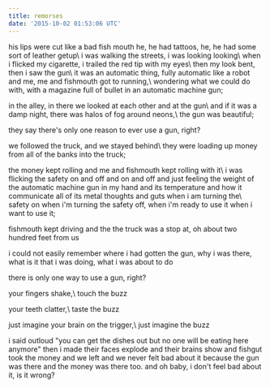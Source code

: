 ```yaml
---
title: remorses
date: '2015-10-02 01:53:06 UTC'
---
```


his lips were cut like a bad fish mouth he, he had tattoos, he, he had some
sort of leather getup\\
i was walking the streets, i was looking looking\\
when i flicked my cigarette, i trailed the red tip with my eyes\\
then my look bent, then i saw the gun\\
it was an automatic thing, fully automatic like a robot and me, me and
fishmouth got to running,\\
wondering what we could do with, with a magazine full of bullet in an
automatic machine gun;

in the alley, in there we looked at each other and at the gun\\
and if it was a damp night, there was halos of fog around neons,\\
the gun was beautiful;

they say there's only one reason to ever use a gun, right?

we followed the truck, and we stayed behind\\
they were loading up money from all of the banks into the truck;

the money kept rolling and me and fishmouth kept rolling with it\\
i was flicking the safety on and off and on and off and just feeling the
weight of the automatic machine gun in my hand and its temperature and how
it communicate all of its metal thoughts and guts when i am turning the\\
safety on when i'm turning the safety off, when i'm ready to use it when i
want to use it;

fishmouth kept driving and the the truck was a stop at, oh about two
hundred feet from us

i could not easily remember where i had gotten the gun, why i was there,
what is it that i was doing, what i was about to do

there is only one way to use a gun, right?

your fingers shake,\\
touch the buzz

your teeth clatter,\\
taste the buzz

just imagine your brain on the trigger,\\
just imagine the buzz

i said outloud "you can get the dishes out but no one will be eating here
anymore" then i made their faces explode and their brains show and fishgut
took the money and we left and we never felt bad about it because the gun
was there and the money was there too. and oh baby, i don't feel bad about
it, is it wrong?
